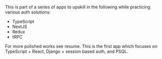 This is part of a series of apps to upskill in the following while practicing various auth solutions:
- TypeScript
- NextJS
- Redux
- tRPC

For more polished works see resume. This is the first app which focuses on TypeScript + React, Django + session based auth, and PSQL.